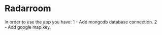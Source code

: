 # Radarroom

In order to use the app you have:
1 - Add mongodb database connection.
2 - Add google map key.

